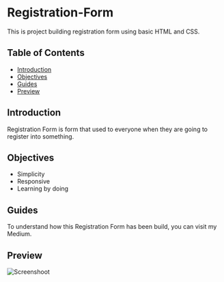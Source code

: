 # Registration-Form

This is project building registration form using basic HTML and CSS. 

## Table of Contents
- [Introduction](#introduction)
- [Objectives](#objectives)
- [Guides](#guides)
- [Preview](#preview)

## Introduction

Registration Form is form that used to everyone when they are going to register into something.

## Objectives

- Simplicity
- Responsive
- Learning by doing

## Guides

To understand how this Registration Form has been build, you can visit my Medium.

## Preview

![Screenshoot](https://miro.medium.com/v2/resize:fit:828/format:webp/1*Wxrr0RUpATjFGeQBlLhnhQ.png)
